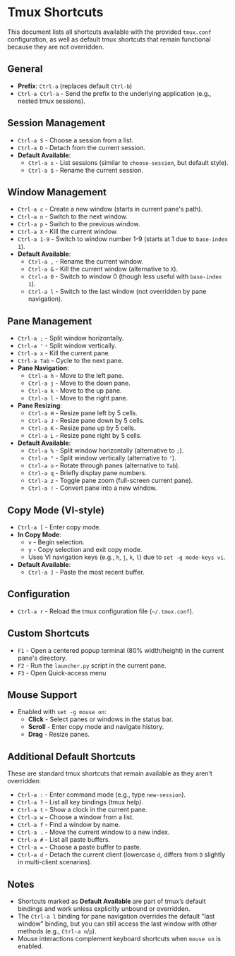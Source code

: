 # Tmux Shortcuts

This document lists all shortcuts available with the provided `tmux.conf` configuration, as well as default tmux shortcuts that remain functional because they are not overridden.

## General
- **Prefix**: `Ctrl-a` (replaces default `Ctrl-b`)
- `Ctrl-a Ctrl-a` - Send the prefix to the underlying application (e.g., nested tmux sessions).

## Session Management
- `Ctrl-a S` - Choose a session from a list.
- `Ctrl-a D` - Detach from the current session.
- **Default Available**:
  - `Ctrl-a s` - List sessions (similar to `choose-session`, but default style).
  - `Ctrl-a $` - Rename the current session.

## Window Management
- `Ctrl-a c` - Create a new window (starts in current pane's path).
- `Ctrl-a n` - Switch to the next window.
- `Ctrl-a p` - Switch to the previous window.
- `Ctrl-a X` - Kill the current window.
- `Ctrl-a 1-9` - Switch to window number 1-9 (starts at 1 due to `base-index 1`).
- **Default Available**:
  - `Ctrl-a ,` - Rename the current window.
  - `Ctrl-a &` - Kill the current window (alternative to `X`).
  - `Ctrl-a 0` - Switch to window 0 (though less useful with `base-index 1`).
  - `Ctrl-a l` - Switch to the last window (not overridden by pane navigation).

## Pane Management
- `Ctrl-a ;` - Split window horizontally.
- `Ctrl-a '` - Split window vertically.
- `Ctrl-a x` - Kill the current pane.
- `Ctrl-a Tab` - Cycle to the next pane.
- **Pane Navigation**:
  - `Ctrl-a h` - Move to the left pane.
  - `Ctrl-a j` - Move to the down pane.
  - `Ctrl-a k` - Move to the up pane.
  - `Ctrl-a l` - Move to the right pane.
- **Pane Resizing**:
  - `Ctrl-a H` - Resize pane left by 5 cells.
  - `Ctrl-a J` - Resize pane down by 5 cells.
  - `Ctrl-a K` - Resize pane up by 5 cells.
  - `Ctrl-a L` - Resize pane right by 5 cells.
- **Default Available**:
  - `Ctrl-a %` - Split window horizontally (alternative to `;`).
  - `Ctrl-a "` - Split window vertically (alternative to `'`).
  - `Ctrl-a o` - Rotate through panes (alternative to `Tab`).
  - `Ctrl-a q` - Briefly display pane numbers.
  - `Ctrl-a z` - Toggle pane zoom (full-screen current pane).
  - `Ctrl-a !` - Convert pane into a new window.

## Copy Mode (VI-style)
- `Ctrl-a [` - Enter copy mode.
- **In Copy Mode**:
  - `v` - Begin selection.
  - `y` - Copy selection and exit copy mode.
  - Uses VI navigation keys (e.g., `h`, `j`, `k`, `l`) due to `set -g mode-keys vi`.
- **Default Available**:
  - `Ctrl-a ]` - Paste the most recent buffer.

## Configuration
- `Ctrl-a r` - Reload the tmux configuration file (`~/.tmux.conf`).

## Custom Shortcuts
- `F1` - Open a centered popup terminal (80% width/height) in the current pane's directory.
- `F2` - Run the `launcher.py` script in the current pane.
- `F3` - Open Quick-access menu 

## Mouse Support
- Enabled with `set -g mouse on`:
  - **Click** - Select panes or windows in the status bar.
  - **Scroll** - Enter copy mode and navigate history.
  - **Drag** - Resize panes.

## Additional Default Shortcuts
These are standard tmux shortcuts that remain available as they aren’t overridden:
- `Ctrl-a :` - Enter command mode (e.g., type `new-session`).
- `Ctrl-a ?` - List all key bindings (tmux help).
- `Ctrl-a t` - Show a clock in the current pane.
- `Ctrl-a w` - Choose a window from a list.
- `Ctrl-a f` - Find a window by name.
- `Ctrl-a .` - Move the current window to a new index.
- `Ctrl-a #` - List all paste buffers.
- `Ctrl-a =` - Choose a paste buffer to paste.
- `Ctrl-a d` - Detach the current client (lowercase `d`, differs from `D` slightly in multi-client scenarios).

## Notes
- Shortcuts marked as **Default Available** are part of tmux’s default bindings and work unless explicitly unbound or overridden.
- The `Ctrl-a l` binding for pane navigation overrides the default "last window" binding, but you can still access the last window with other methods (e.g., `Ctrl-a n`/`p`).
- Mouse interactions complement keyboard shortcuts when `mouse on` is enabled.
